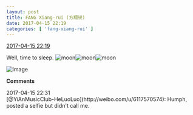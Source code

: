 ```yaml
---
layout: post
title: FANG Xiang-rui (方翔锐)
date: 2017-04-15 22:19
categories: [ 'fang-xiang-rui' ]
---
```


<div class="weibo-info">
  <a href="http://weibo.com/6117583008/EEFp6y4d4">2017-04-15 22:19</a>
</div>

Well, time to sleep. ![moon](http://img.t.sinajs.cn/t4/appstyle/expression/ext/normal/b9/moon.gif)![moon](http://img.t.sinajs.cn/t4/appstyle/expression/ext/normal/b9/moon.gif)![moon](http://img.t.sinajs.cn/t4/appstyle/expression/ext/normal/b9/moon.gif)

<!-- more -->

![Image](http://wx1.sinaimg.cn/mw690/006G0KNGgy1fenq5l5faoj30qo0zkthi.jpg)

**Comments**

<div class="weibo-info">2017-04-15 22:31</div>
[@YiAnMusicClub-HeLuoLuo](http://weibo.com/u/6117570574): Humph, posted a selfie but didn't call me.
